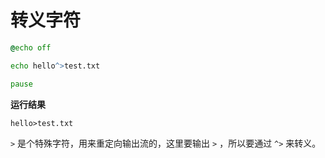 # 转义字符

```bat
@echo off

echo hello^>test.txt

pause
```

**运行结果**

```
hello>test.txt
```

`>` 是个特殊字符，用来重定向输出流的，这里要输出 `>` ，所以要通过 `^>` 来转义。
